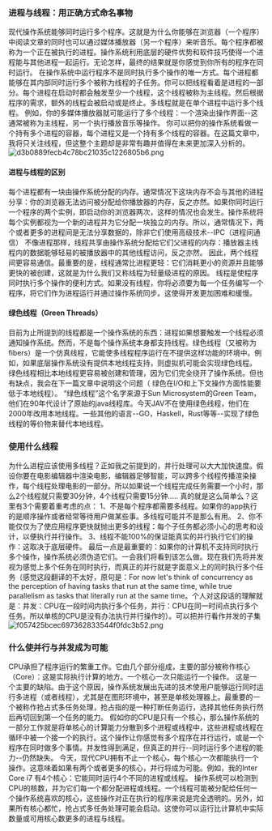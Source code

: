### 进程与线程：用正确方式命名事物
现代操作系统能够同时运行多个程序。这就是为什么你能够在浏览器（一个程序）中阅读文章的同时也可以通过媒体播放器（另一个程序）来听音乐。每个程序都被称为一个正在被执行的进程。操作系统利用底层的硬件优势和软件技巧使得一个进程能与其他进程一起运行。无论怎样，最终的结果就是你感觉到你所有的程序在同时运行。
在操作系统中运行程序不是同时执行多个操作的唯一方式。每个进程都能够在其内部同时运行多个被称为线程的子任务。你可以把线程看着是进程的一部分。每个进程在启动时都会触发至少一个线程，这个线程被称为主线程。然后根据程序的需求，额外的线程会被启动或是终止。多线程就是在单个进程中运行多个线程。
例如，你的多媒体播放器就可能运行了多个线程：一个渲染出操作界面--这通常被称为主线程，另一个执行播放音乐等操作。
你可以把你的操作系统看做一个持有多个进程的容器，每个进程又是一个持有多个线程的容器。在这篇文章中，我将只关注线程，但这整个主题却是非常有趣并值得在未来更加深入分析的。
 ![d3b0889fecb4c78bc21035c1226805b6.png](en-resource://database/1491:1)
 
 #### 进程与线程的区别
每个进程都有一块由操作系统分配的内存。通常情况下这块内存不会与其他的进程分享：你的浏览器无法访问被分配给你播放器的内存，反之亦然。如果你同时运行一个程序的两个实例，即启动你的浏览器两次，这样的情况也会发生。操作系统将每个实例都视为一个新的进程并为它分配一块独立的内存。所以，通常情况下，两个或者更多的进程间是无法分享数据的，除非它们使用高级技术--IPC（进程间通信）
 不像进程那样，线程共享由操作系统分配给它们父进程的内存：播放器主线程内的数据能够轻易的被播放器中的其他线程访问，反之亦然。
 因此，两个线程间更容易通信。最重要的是，线程通常比进程更轻：它们消耗更小的资源并且能够更快的被创建，这就是为什么我们又称线程为轻量级进程的原因。
线程是使程序同时执行多个操作的便利方式。如果没有线程，你将必须要为每一个任务编写一个程序，将它们作为进程运行并通过操作系统同步。这使得开发更加困难和缓慢。
#### 绿色线程（Green Threads）
目前为止所提到的线程都是一个操作系统的东西：进程如果想要触发一个线程必须通知操作系统。然而，不是每个操作系统本身都支持线程。绿色线程（又被称为fibers）是一个仿真线程，它能使多线程程序运行在不提供这样功能的环境中。例如，如果底层操作系统没有提供本地线程支持，则虚拟机可能会实现绿色线程。
绿色线程相比本地线程更容易被创建和管理，因为它们完全绕开了操作系统。但也有缺点，我会在下一篇文章中说明这个问题（
绿色在I/O和上下文操作方面性能要低于本地线程）。
“绿色线程”这个名字来源于Sun Microsystem的Green Team，他们在90年代设计了原始的java线程库。今天JAV不在使用绿色线程，他们在2000年改用本地线程。一些其他的语言--GO，Haskell，Rust等等--实现了绿色线程的等价物来替代本地线程。

 ### 使用什么线程
为什么进程应该使用多线程？正如我之前提到的，并行处理可以大大加快速度。假设你要在电影编辑器中渲染电影，编辑器足够智能，可以跨多个线程传播渲染操作，每个线程处理电影的一部分。所以如果说一个线程完成任务需要一个小时，那么2个线程就只需要30分钟，4个线程只需要15分钟.....
真的就是这么简单么？这里有3个需要着重考虑的点：
1、不是每个程序都需要多线程。如果你的app执行的是顺序操作或者经常等待用户做某些事。多线程可能并不是那么有用。
2、你不能仅仅为了使应用程序更快就抛出更多的线程：每个子任务都必须小心的思考和设计，以便执行并行操作。
3、线程不能100%的保证能真实的并行执行它们的操作：这取决于底层硬件。
最后一点是最重要的：如果你的计算机不支持同时执行多个操作，操作系统必须伪造它们。一会我们将看到该怎么做。现在我们先将并发视为感觉上多个任务在同时执行，而真正的并行就是字面意义上的同时执行多个任务（感觉这段翻译的不太好，原句是：For now let's think of concurrency as the perception of having tasks that run at the same time, while true parallelism as tasks that literally run at the same time。个人对这段话的理解就是：并发：CPU在一段时间内执行多个任务，并行：CPU在同一时间点执行多个任务。所以单核的CPU是没有办法执行并行操作的）。可以把并行看作并发的子集
![f057425bcec697362833544f0fdc3b52.png](en-resource://database/1493:1)

### 什么使并行与并发成为可能
CPU承担了程序运行的繁重工作。它由几个部分组成，主要的部分被称作核心（Core）：这是实际执行计算的地方。一个核心一次只能运行一个操作。
这是一个主要的缺陷。由于这个原因，操作系统发展出先进的技术使用户能够运行同时运行多进程（或者线程），尤其是在图形环境中，甚至是单核处理器上。最重要的一个被称作抢占式多任务处理，抢占指的是一种打断任务运行，选择其他任务执行然后再切回到第一个任务的能力。
假如你的CPU是只有一个核心，那么操作系统的一部分工作就是将单核心的计算能力分散到多个进程或线程中，这些进程或线程在循环中被一个接一个的执行。这个操作让你感觉有多个程序在并行运行，或是一个程序在同时做多个事情。并发性得到满足，但真正的并行--同时运行多个进程的能力--仍然缺失。
今天，现代CPU拥有不止一个核心，每个核心一次都能执行一个操作。这意味着如果有两个或者更多的核心，并行将成为可能。例如，我的Inter Core i7 有4个核心：它能同时运行4个不同的进程或线程。
操作系统可以检测到CPU的核数，并为它们每一个都分配进程或线程。一个线程可能被分配给任何一个操作系统喜欢的核心，这些操作对正在执行的程序来说是完全透明的。另外，如果所有核心都忙，抢占式多任务处理可能会启动。这使你可以运行比计算机中实际数量或可用核心数更多的进程与线程。